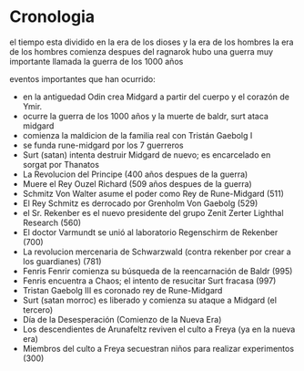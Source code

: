 # Cronologia

el tiempo esta dividido en la era de los dioses y la era de los hombres
la era de los hombres comienza despues del ragnarok
hubo una guerra muy importante llamada la guerra de los 1000 años

eventos importantes que han ocurrido:
- en la antiguedad Odin crea Midgard a partir del cuerpo y el corazón de Ymir.
- ocurre la guerra de los 1000 años y la muerte de baldr, surt ataca midgard
- comienza la maldicion de la familia real con Tristán Gaebolg I
- se funda rune-midgard por los 7 guerreros
- Surt (satan) intenta destruir Midgard de nuevo; es encarcelado en sorgat por Thanatos
- La Revolucion del Principe (400 años despues de la guerra)
- Muere el Rey Ouzel Richard (509 años despues de la guerra)
- Schmitz Von Walter asume el poder como Rey de Rune-Midgard (511)
- El Rey Schmitz es derrocado por Grenholm Von Gaebolg (529)
- el Sr. Rekenber es el nuevo presidente del grupo Zenit Zerter Lighthal Research (560)
- El doctor Varmundt se unió al laboratorio Regenschirm de Rekenber (700)
- La revolucion mercenaria de Schwarzwald (contra rekenber por crear a los guardianes) (781)
- Fenris Fenrir comienza su búsqueda de la reencarnación de Baldr (995)
- Fenris encuentra a Chaos; el intento de resucitar Surt fracasa (997)
- Tristan Gaebolg III es coronado rey de Rune-Midgard
- Surt (satan morroc) es liberado y comienza su ataque a Midgard (el tercero)
- Día de la Desesperación (Comienzo de la Nueva Era)
- Los descendientes de Arunafeltz reviven el  culto a Freya (ya en la nueva era)
- Miembros del culto a Freya secuestran niños para realizar experimentos (300)
